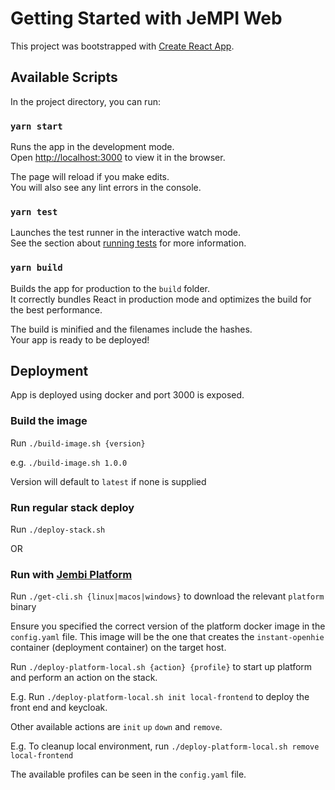 # Getting Started with JeMPI Web

This project was bootstrapped with [Create React App](https://github.com/facebook/create-react-app).

## Available Scripts

In the project directory, you can run:

### `yarn start`

Runs the app in the development mode.\
Open [http://localhost:3000](http://localhost:3000) to view it in the browser.

The page will reload if you make edits.\
You will also see any lint errors in the console.

### `yarn test`

Launches the test runner in the interactive watch mode.\
See the section about [running tests](https://facebook.github.io/create-react-app/docs/running-tests) for more information.

### `yarn build`

Builds the app for production to the `build` folder.\
It correctly bundles React in production mode and optimizes the build for the best performance.

The build is minified and the filenames include the hashes.\
Your app is ready to be deployed!

## Deployment

App is deployed using docker and port 3000 is exposed.

### Build the image

Run `./build-image.sh {version}`

e.g. `./build-image.sh 1.0.0`

Version will default to `latest` if none is supplied

### Run regular stack deploy

Run `./deploy-stack.sh`

OR

### Run with [Jembi Platform](https://github.com/jembi/platform)

Run `./get-cli.sh {linux|macos|windows}` to download the relevant `platform` binary

Ensure you specified the correct version of the platform docker image in the `config.yaml` file. This image will be the one that creates the `instant-openhie` container (deployment container) on the target host.

Run `./deploy-platform-local.sh {action} {profile}` to start up platform and perform an action on the stack.

E.g. Run `./deploy-platform-local.sh init local-frontend` to deploy the front end and keycloak.

Other available actions are `init` `up` `down` and `remove`.

E.g. To cleanup local environment, run `./deploy-platform-local.sh remove local-frontend`

The available profiles can be seen in the `config.yaml` file.
